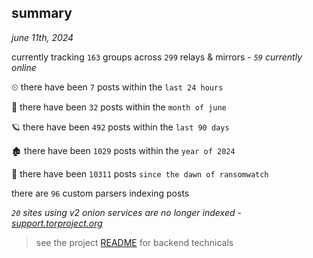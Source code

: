 
## summary
_june 11th, 2024_

currently tracking `163` groups across `299` relays & mirrors - _`59` currently online_

⏲ there have been `7` posts within the `last 24 hours`

🦈 there have been `32` posts within the `month of june`

🪐 there have been `492` posts within the `last 90 days`

🏚 there have been `1029` posts within the `year of 2024`

🦕 there have been `10311` posts `since the dawn of ransomwatch`

there are `96` custom parsers indexing posts

_`20` sites using v2 onion services are no longer indexed - [support.torproject.org](https://support.torproject.org/onionservices/v2-deprecation/)_

> see the project [README](https://github.com/joshhighet/ransomwatch#ransomwatch--) for backend technicals
